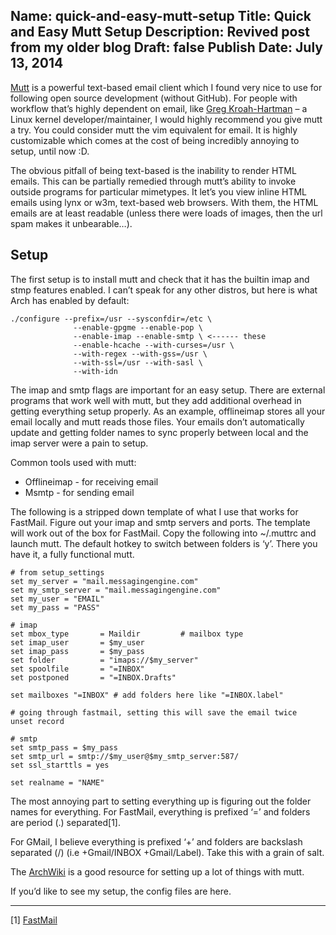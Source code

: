 Name: quick-and-easy-mutt-setup
Title: Quick and Easy Mutt Setup
Description: Revived post from my older blog
Draft: false
Publish Date: July 13, 2014
---

[Mutt](http://www.mutt.org/) is a powerful text-based email client which I found very nice to use for following open source development (without GitHub). For people with workflow that’s highly dependent on email, like [Greg Kroah-Hartman](https://www.youtube.com/watch?v=IYsdk_N96vA) – a Linux kernel developer/maintainer, I would highly recommend you give mutt a try. You could consider mutt the vim equivalent for email. It is highly customizable which comes at the cost of being incredibly annoying to setup, until now :D.

The obvious pitfall of being text-based is the inability to render HTML emails. This can be partially remedied through mutt’s ability to invoke outside programs for particular mimetypes. It let’s you view inline HTML emails using lynx or w3m, text-based web browsers. With them, the HTML emails are at least readable (unless there were loads of images, then the url spam makes it unbearable…).

## Setup

The first setup is to install mutt and check that it has the builtin imap and stmp features enabled. I can’t speak for any other distros, but here is what Arch has enabled by default:

```
./configure --prefix=/usr --sysconfdir=/etc \
              --enable-gpgme --enable-pop \
              --enable-imap --enable-smtp \ <------ these
              --enable-hcache --with-curses=/usr \
              --with-regex --with-gss=/usr \
              --with-ssl=/usr --with-sasl \
              --with-idn
```

The imap and smtp flags are important for an easy setup. There are external programs that work well with mutt, but they add additional overhead in getting everything setup properly. As an example, offlineimap stores all your email locally and mutt reads those files. Your emails don’t automatically update and getting folder names to sync properly between local and the imap server were a pain to setup.

Common tools used with mutt:

* Offlineimap - for receiving email
* Msmtp - for sending email

The following is a stripped down template of what I use that works for FastMail. Figure out your imap and smtp servers and ports. The template will work out of the box for FastMail. Copy the following into ~/.muttrc and launch mutt. The default hotkey to switch between folders is ‘y’. There you have it, a fully functional mutt.

```
# from setup_settings
set my_server = "mail.messagingengine.com"
set my_smtp_server = "mail.messagingengine.com"
set my_user = "EMAIL"
set my_pass = "PASS"

# imap
set mbox_type       = Maildir         # mailbox type
set imap_user       = $my_user
set imap_pass       = $my_pass
set folder          = "imaps://$my_server"
set spoolfile       = "=INBOX"
set postponed       = "=INBOX.Drafts"

set mailboxes "=INBOX" # add folders here like "=INBOX.label"

# going through fastmail, setting this will save the email twice
unset record

# smtp
set smtp_pass = $my_pass
set smtp_url = smtp://$my_user@$my_smtp_server:587/
set ssl_starttls = yes

set realname = "NAME"
```

The most annoying part to setting everything up is figuring out the folder names for everything. For FastMail, everything is prefixed ‘=’ and folders are period (.) separated[1].

For GMail, I believe everything is prefixed ‘+’ and folders are backslash separated (/) (i.e +Gmail/INBOX +Gmail/Label). Take this with a grain of salt.

The [ArchWiki](/https://wiki.archlinux.org/index.php/Mutt) is a good resource for setting up a lot of things with mutt.

If you’d like to see my setup, the config files are here.

----
[1] [FastMail](https://www.fastmail.help/hc/en-us/articles/1500000278342-Server-names-and-ports?d)
